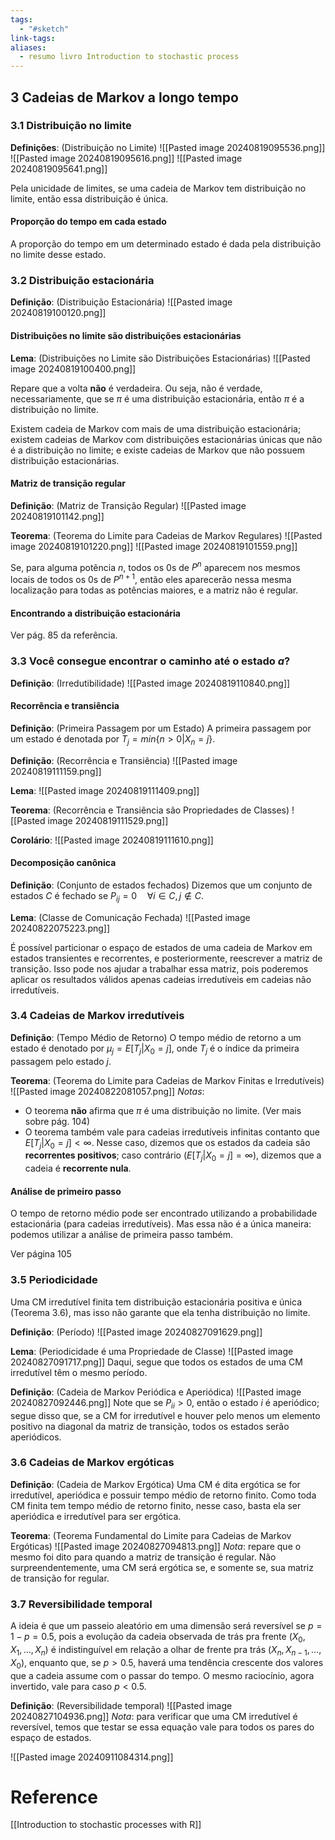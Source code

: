 ```yaml
---
tags:
  - "#sketch"
link-tags: 
aliases:
  - resumo livro Introduction to stochastic process
---
```

## 3 Cadeias de Markov a longo tempo
### 3.1 Distribuição no limite
**Definições**: (Distribuição no Limite)
![[Pasted image 20240819095536.png]]
![[Pasted image 20240819095616.png]]
![[Pasted image 20240819095641.png]]

Pela unicidade de limites, se uma cadeia de Markov tem distribuição no limite, então essa distribuição é única.
#### Proporção do tempo em cada estado
A proporção do tempo em um determinado estado é dada pela distribuição no limite desse estado.

### 3.2 Distribuição estacionária
**Definição**: (Distribuição Estacionária)
![[Pasted image 20240819100120.png]]

#### Distribuições no limite são distribuições estacionárias
**Lema**: (Distribuições no Limite são Distribuições Estacionárias)
![[Pasted image 20240819100400.png]]

Repare que a volta **não** é verdadeira. Ou seja, não é verdade, necessariamente, que se $\pi$ é uma distribuição estacionária, então $\pi$ é a distribuição no limite.

Existem cadeia de Markov com mais de uma distribuição estacionária; existem cadeias de Markov com distribuições estacionárias únicas que não é a distribuição no limite; e existe cadeias de Markov que não possuem distribuição estacionárias.

#### Matriz de transição regular
**Definição**: (Matriz de Transição Regular)
![[Pasted image 20240819101142.png]]

**Teorema**: (Teorema do Limite para Cadeias de Markov Regulares)
![[Pasted image 20240819101220.png]]
![[Pasted image 20240819101559.png]]

Se, para alguma potência $n$, todos os 0s de $P^n$ aparecem nos mesmos locais de todos os 0s de $P^{n+1}$, então eles aparecerão nessa mesma localização para todas as potências maiores, e a matriz não é regular.
#### Encontrando a distribuição estacionária
Ver pág. 85 da referência.

### 3.3 Você consegue encontrar o caminho até o estado $a$?
**Definição**: (Irredutibilidade)
![[Pasted image 20240819110840.png]]

#### Recorrência e transiência
**Definição**: (Primeira Passagem por um Estado) A primeira passagem por um estado é denotada por $T_j = min\{n > 0| X_n = j\}$.

**Definição**: (Recorrência e Transiência)
![[Pasted image 20240819111159.png]]

**Lema**:
![[Pasted image 20240819111409.png]]

**Teorema**: (Recorrência e Transiência são Propriedades de Classes)
![[Pasted image 20240819111529.png]]

**Corolário**:
![[Pasted image 20240819111610.png]]

#### Decomposição canônica
**Definição**: (Conjunto de estados fechados) Dizemos que um conjunto de estados $C$ é fechado se $P_{ij} = 0 \quad \forall i \in C, j \notin C$. 

**Lema**: (Classe de Comunicação Fechada)
![[Pasted image 20240822075223.png]]

É possível particionar o espaço de estados de uma cadeia de Markov em estados transientes e recorrentes, e posteriormente, reescrever a matriz de transição. Isso pode nos ajudar a trabalhar essa matriz, pois poderemos aplicar os resultados válidos apenas cadeias irredutíveis em cadeias não irredutíveis.

### 3.4 Cadeias de Markov irredutíveis
**Definição**: (Tempo Médio de Retorno) O tempo médio de retorno a um estado é denotado por $\mu_j = E[T_j|X_0 = j]$, onde $T_j$ é o índice da primeira passagem pelo estado $j$.

**Teorema**: (Teorema do Limite para Cadeias de Markov Finitas e Irredutíveis)
![[Pasted image 20240822081057.png]]
*Notas*:
* O teorema **não** afirma que $\pi$ é uma distribuição no limite. (Ver mais sobre pág. 104)
* O teorema também vale para cadeias irredutíveis infinitas contanto que $E[T_j|X_0 = j] < \infty$. Nesse caso, dizemos que os estados da cadeia são **recorrentes positivos**; caso contrário ($E[T_j|X_0 = j] = \infty$), dizemos que a cadeia é **recorrente nula**.

#### Análise de primeiro passo
O tempo de retorno médio pode ser encontrado utilizando a probabilidade estacionária (para cadeias irredutíveis). Mas essa não é a única maneira: podemos utilizar a análise de primeira passo também.

Ver página 105

### 3.5 Periodicidade
Uma CM irredutível finita tem distribuição estacionária positiva e única (Teorema 3.6), mas isso não garante que ela tenha distribuição no limite.

**Definição**: (Período)
![[Pasted image 20240827091629.png]]

**Lema**: (Periodicidade é uma Propriedade de Classe)
![[Pasted image 20240827091717.png]]
Daqui, segue que todos os estados de uma CM irredutível têm o mesmo período.

**Definição**: (Cadeia de Markov Periódica e Aperiódica)
![[Pasted image 20240827092446.png]]
Note que se $P_{ii} > 0$, então o estado $i$ é aperiódico; segue disso que, se a CM for irredutível e houver pelo menos um elemento positivo na diagonal da matriz de transição, todos os estados serão aperiódicos.

### 3.6 Cadeias de Markov ergóticas
**Definição**: (Cadeia de Markov Ergótica) Uma CM é dita ergótica se for irredutível, aperiódica e possuir tempo médio de retorno finito. Como toda CM finita tem tempo médio de retorno finito, nesse caso, basta ela ser aperiódica e irredutível para ser ergótica.

**Teorema**: (Teorema Fundamental do Limite para Cadeias de Markov Ergóticas)
![[Pasted image 20240827094813.png]]
*Nota*: repare que o mesmo foi dito para quando a matriz de transição é regular. Não surpreendentemente, uma CM será ergótica se, e somente se, sua matriz de transição for regular.

### 3.7 Reversibilidade temporal
A ideia é que um passeio aleatório em uma dimensão será reversível se $p = 1-p = 0.5$, pois a evolução da cadeia observada de trás pra frente ($X_0, X_1, \dots , X_n$) é indistinguível em relação a olhar de frente pra trás ($X_n, X_{n-1}, \dots , X_0$), enquanto que, se $p > 0.5$, haverá uma tendência crescente dos valores que a cadeia assume com o passar do tempo. O mesmo raciocínio, agora invertido, vale para caso $p < 0.5$.

**Definição**: (Reversibilidade temporal)
![[Pasted image 20240827104936.png]]
*Nota*: para verificar que uma CM irredutível é reversível, temos que testar se essa equação vale para todos os pares do espaço de estados.

![[Pasted image 20240911084314.png]]



# Reference
[[Introduction to stochastic processes with R]]

